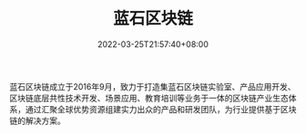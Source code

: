 ﻿---
weight: 
title: "蓝石区块链"
description: "蓝石区块链成立于2016年9月，致力于打造集蓝石区块链实验室、产品应用开发、区块链底层共性技术开发、场景应用、教育培训等业务于一体的区块链产业生态体系，通过汇聚全球优势资源..."
date: 2022-03-25T21:57:40+08:00
lastmod: 2022-03-25T16:45:40+08:00
draft: false
authors: ["Metabd"]
featuredImage: "lanshiqukuailian.jpg"
link: ""
tags: ["研究机构","蓝石区块链"]
categories: ["navigation"]
navigation: ["研究机构"]
lightgallery: true
toc: true
pinned: false
recommend: false
recommend1: false
---
蓝石区块链成立于2016年9月，致力于打造集蓝石区块链实验室、产品应用开发、区块链底层共性技术开发、场景应用、教育培训等业务于一体的区块链产业生态体系，通过汇聚全球优势资源组建实力出众的产品和研发团队，为行业提供基于区块链的解决方案。
